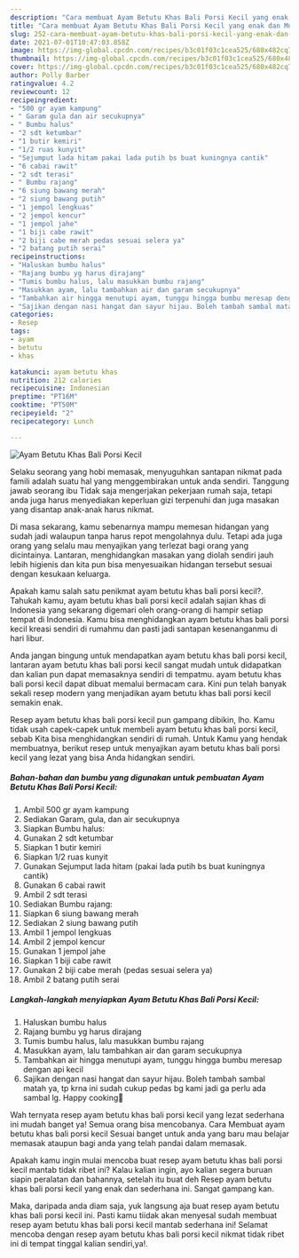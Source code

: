 ```yaml
---
description: "Cara membuat Ayam Betutu Khas Bali Porsi Kecil yang enak dan Mudah Dibuat"
title: "Cara membuat Ayam Betutu Khas Bali Porsi Kecil yang enak dan Mudah Dibuat"
slug: 252-cara-membuat-ayam-betutu-khas-bali-porsi-kecil-yang-enak-dan-mudah-dibuat
date: 2021-07-01T10:47:03.858Z
image: https://img-global.cpcdn.com/recipes/b3c01f03c1cea525/680x482cq70/ayam-betutu-khas-bali-porsi-kecil-foto-resep-utama.jpg
thumbnail: https://img-global.cpcdn.com/recipes/b3c01f03c1cea525/680x482cq70/ayam-betutu-khas-bali-porsi-kecil-foto-resep-utama.jpg
cover: https://img-global.cpcdn.com/recipes/b3c01f03c1cea525/680x482cq70/ayam-betutu-khas-bali-porsi-kecil-foto-resep-utama.jpg
author: Polly Barber
ratingvalue: 4.2
reviewcount: 12
recipeingredient:
- "500 gr ayam kampung"
- " Garam gula dan air secukupnya"
- " Bumbu halus"
- "2 sdt ketumbar"
- "1 butir kemiri"
- "1/2 ruas kunyit"
- "Sejumput lada hitam pakai lada putih bs buat kuningnya cantik"
- "6 cabai rawit"
- "2 sdt terasi"
- " Bumbu rajang"
- "6 siung bawang merah"
- "2 siung bawang putih"
- "1 jempol lengkuas"
- "2 jempol kencur"
- "1 jempol jahe"
- "1 biji cabe rawit"
- "2 biji cabe merah pedas sesuai selera ya"
- "2 batang putih serai"
recipeinstructions:
- "Haluskan bumbu halus"
- "Rajang bumbu yg harus dirajang"
- "Tumis bumbu halus, lalu masukkan bumbu rajang"
- "Masukkan ayam, lalu tambahkan air dan garam secukupnya"
- "Tambahkan air hingga menutupi ayam, tunggu hingga bumbu meresap dengan api kecil"
- "Sajikan dengan nasi hangat dan sayur hijau. Boleh tambah sambal matah ya, tp krna ini sudah cukup pedas bg kami jadi ga perlu ada sambal lg. Happy cooking🤗"
categories:
- Resep
tags:
- ayam
- betutu
- khas

katakunci: ayam betutu khas 
nutrition: 212 calories
recipecuisine: Indonesian
preptime: "PT16M"
cooktime: "PT50M"
recipeyield: "2"
recipecategory: Lunch

---
```



![Ayam Betutu Khas Bali Porsi Kecil](https://img-global.cpcdn.com/recipes/b3c01f03c1cea525/680x482cq70/ayam-betutu-khas-bali-porsi-kecil-foto-resep-utama.jpg)

Selaku seorang yang hobi memasak, menyuguhkan santapan nikmat pada famili adalah suatu hal yang menggembirakan untuk anda sendiri. Tanggung jawab seorang ibu Tidak saja mengerjakan pekerjaan rumah saja, tetapi anda juga harus menyediakan keperluan gizi terpenuhi dan juga masakan yang disantap anak-anak harus nikmat.

Di masa  sekarang, kamu sebenarnya mampu memesan hidangan yang sudah jadi walaupun tanpa harus repot mengolahnya dulu. Tetapi ada juga orang yang selalu mau menyajikan yang terlezat bagi orang yang dicintainya. Lantaran, menghidangkan masakan yang diolah sendiri jauh lebih higienis dan kita pun bisa menyesuaikan hidangan tersebut sesuai dengan kesukaan keluarga. 



Apakah kamu salah satu penikmat ayam betutu khas bali porsi kecil?. Tahukah kamu, ayam betutu khas bali porsi kecil adalah sajian khas di Indonesia yang sekarang digemari oleh orang-orang di hampir setiap tempat di Indonesia. Kamu bisa menghidangkan ayam betutu khas bali porsi kecil kreasi sendiri di rumahmu dan pasti jadi santapan kesenanganmu di hari libur.

Anda jangan bingung untuk mendapatkan ayam betutu khas bali porsi kecil, lantaran ayam betutu khas bali porsi kecil sangat mudah untuk didapatkan dan kalian pun dapat memasaknya sendiri di tempatmu. ayam betutu khas bali porsi kecil dapat dibuat memalui bermacam cara. Kini pun telah banyak sekali resep modern yang menjadikan ayam betutu khas bali porsi kecil semakin enak.

Resep ayam betutu khas bali porsi kecil pun gampang dibikin, lho. Kamu tidak usah capek-capek untuk membeli ayam betutu khas bali porsi kecil, sebab Kita bisa menghidangkan sendiri di rumah. Untuk Kamu yang hendak membuatnya, berikut resep untuk menyajikan ayam betutu khas bali porsi kecil yang lezat yang bisa Anda hidangkan sendiri.

<!--inarticleads1-->

##### Bahan-bahan dan bumbu yang digunakan untuk pembuatan Ayam Betutu Khas Bali Porsi Kecil:

1. Ambil 500 gr ayam kampung
1. Sediakan  Garam, gula, dan air secukupnya
1. Siapkan  Bumbu halus:
1. Gunakan 2 sdt ketumbar
1. Siapkan 1 butir kemiri
1. Siapkan 1/2 ruas kunyit
1. Gunakan Sejumput lada hitam (pakai lada putih bs buat kuningnya cantik)
1. Gunakan 6 cabai rawit
1. Ambil 2 sdt terasi
1. Sediakan  Bumbu rajang:
1. Siapkan 6 siung bawang merah
1. Sediakan 2 siung bawang putih
1. Ambil 1 jempol lengkuas
1. Ambil 2 jempol kencur
1. Gunakan 1 jempol jahe
1. Siapkan 1 biji cabe rawit
1. Gunakan 2 biji cabe merah (pedas sesuai selera ya)
1. Ambil 2 batang putih serai




<!--inarticleads2-->

##### Langkah-langkah menyiapkan Ayam Betutu Khas Bali Porsi Kecil:

1. Haluskan bumbu halus
1. Rajang bumbu yg harus dirajang
1. Tumis bumbu halus, lalu masukkan bumbu rajang
1. Masukkan ayam, lalu tambahkan air dan garam secukupnya
1. Tambahkan air hingga menutupi ayam, tunggu hingga bumbu meresap dengan api kecil
1. Sajikan dengan nasi hangat dan sayur hijau. Boleh tambah sambal matah ya, tp krna ini sudah cukup pedas bg kami jadi ga perlu ada sambal lg. Happy cooking🤗




Wah ternyata resep ayam betutu khas bali porsi kecil yang lezat sederhana ini mudah banget ya! Semua orang bisa mencobanya. Cara Membuat ayam betutu khas bali porsi kecil Sesuai banget untuk anda yang baru mau belajar memasak ataupun bagi anda yang telah pandai dalam memasak.

Apakah kamu ingin mulai mencoba buat resep ayam betutu khas bali porsi kecil mantab tidak ribet ini? Kalau kalian ingin, ayo kalian segera buruan siapin peralatan dan bahannya, setelah itu buat deh Resep ayam betutu khas bali porsi kecil yang enak dan sederhana ini. Sangat gampang kan. 

Maka, daripada anda diam saja, yuk langsung aja buat resep ayam betutu khas bali porsi kecil ini. Pasti kamu tiidak akan menyesal sudah membuat resep ayam betutu khas bali porsi kecil mantab sederhana ini! Selamat mencoba dengan resep ayam betutu khas bali porsi kecil nikmat tidak ribet ini di tempat tinggal kalian sendiri,ya!.

